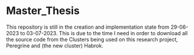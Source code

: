 # Master_Thesis

This repository is still in the creation and implementation state from 29-06-2023 to 03-07-2023. This is due to the time I need in order to download all the source code from the Clusters being used on this research project, Peregrine and (the new cluster) Habrok.
